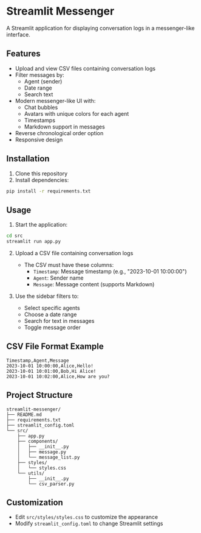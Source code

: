 # Streamlit Messenger

A Streamlit application for displaying conversation logs in a messenger-like interface.

## Features

- Upload and view CSV files containing conversation logs
- Filter messages by:
  - Agent (sender)
  - Date range
  - Search text
- Modern messenger-like UI with:
  - Chat bubbles
  - Avatars with unique colors for each agent
  - Timestamps
  - Markdown support in messages
- Reverse chronological order option
- Responsive design

## Installation

1. Clone this repository
2. Install dependencies:
```bash
pip install -r requirements.txt
```

## Usage

1. Start the application:
```bash
cd src
streamlit run app.py
```

2. Upload a CSV file containing conversation logs
   - The CSV must have these columns:
     - `Timestamp`: Message timestamp (e.g., "2023-10-01 10:00:00")
     - `Agent`: Sender name
     - `Message`: Message content (supports Markdown)

3. Use the sidebar filters to:
   - Select specific agents
   - Choose a date range
   - Search for text in messages
   - Toggle message order

## CSV File Format Example

```csv
Timestamp,Agent,Message
2023-10-01 10:00:00,Alice,Hello!
2023-10-01 10:01:00,Bob,Hi Alice!
2023-10-01 10:02:00,Alice,How are you?
```

## Project Structure

```
streamlit-messenger/
├── README.md
├── requirements.txt
├── streamlit_config.toml
└── src/
    ├── app.py
    ├── components/
    │   ├── __init__.py
    │   ├── message.py
    │   └── message_list.py
    ├── styles/
    │   └── styles.css
    └── utils/
        ├── __init__.py
        └── csv_parser.py
```

## Customization

- Edit `src/styles/styles.css` to customize the appearance
- Modify `streamlit_config.toml` to change Streamlit settings
